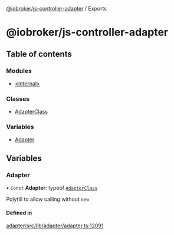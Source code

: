 [@iobroker/js-controller-adapter](README.md) / Exports

# @iobroker/js-controller-adapter

## Table of contents

### Modules

- [\<internal\>](modules/internal_.md)

### Classes

- [AdapterClass](classes/AdapterClass.md)

### Variables

- [Adapter](modules.md#adapter)

## Variables

### Adapter

• `Const` **Adapter**: typeof [`AdapterClass`](classes/AdapterClass.md)

Polyfill to allow calling without `new`

#### Defined in

[adapter/src/lib/adapter/adapter.ts:12091](https://github.com/ioBroker/ioBroker.js-controller/blob/5f45bcb2855730898c2abe049b073f40236989a4/packages/adapter/src/lib/adapter/adapter.ts#L12091)
